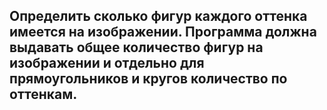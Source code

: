 <h2>Определить сколько фигур каждого оттенка имеется на изображении. Программа должна выдавать общее количество фигур на изображении и отдельно для прямоугольников и кругов количество по оттенкам.</h2>
